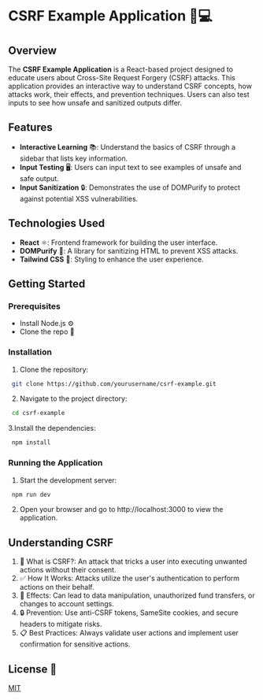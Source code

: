 # CSRF Example Application 🚫💻

## Overview

The **CSRF Example Application** is a React-based project designed to educate users about Cross-Site Request Forgery (CSRF) attacks. This application provides an interactive way to understand CSRF concepts, how attacks work, their effects, and prevention techniques. Users can also test inputs to see how unsafe and sanitized outputs differ.

## Features

- **Interactive Learning** 📚: Understand the basics of CSRF through a sidebar that lists key information.
- **Input Testing** 🖥️: Users can input text to see examples of unsafe and safe output.
- **Input Sanitization** 🔒: Demonstrates the use of DOMPurify to protect against potential XSS vulnerabilities.

## Technologies Used

- **React** ⚛️: Frontend framework for building the user interface.
- **DOMPurify** 🧼: A library for sanitizing HTML to prevent XSS attacks.
- **Tailwind CSS** 🎨: Styling to enhance the user experience.

## Getting Started

### Prerequisites

- Install Node.js ⚙️
- Clone the repo 🔄

### Installation

1. Clone the repository:
 ```sh 
  git clone https://github.com/yourusername/csrf-example.git
```

2. Navigate to the project directory:
 ```sh 
  cd csrf-example
```
3.Install the dependencies:
 ```sh 
  npm install
```

### Running the Application
1. Start the development server:
 ```sh 
  npm run dev
```
2. Open your browser and go to http://localhost:3000 to view the application.

## Understanding CSRF

1. 📝 What is CSRF?: An attack that tricks a user into executing unwanted actions without their consent.
2. ✅ How It Works: Attacks utilize the user's authentication to perform actions on their behalf.
3. 📧 Effects: Can lead to data manipulation, unauthorized fund transfers, or changes to account settings.
4. 🔒 Prevention: Use anti-CSRF tokens, SameSite cookies, and secure headers to mitigate risks.
5. 📋 Best Practices: Always validate user actions and implement user confirmation for sensitive actions.

## License 📄

[MIT](https://choosealicense.com/licenses/mit/)
